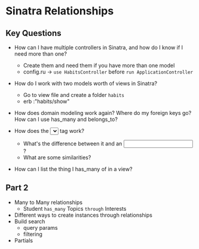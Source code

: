 # Sinatra Relationships

## Key Questions
* How can I have multiple controllers in Sinatra, and how do I know if I need more than one?
  - Create them and need them if you have more than one model
  - config.ru -> `use HabitsController` before `run ApplicationController`

* How do I work with two models worth of views in Sinatra?
  - Go to view file and create a folder `habits`
  - erb :"habits/show"

* How does domain modeling work again? Where do my foreign keys go? How can I use has_many and belongs_to?

* How does the <select></select> tag work?
  * What's the difference between it and an <input />?
  * What are some similarities?
* How can I list the thing I has_many of in a view?



## Part 2
* Many to Many relationships
  * Student `has_many` Topics `through` Interests
* Different ways to create instances through relationships
* Build search
    * query params
    * filtering
* Partials
